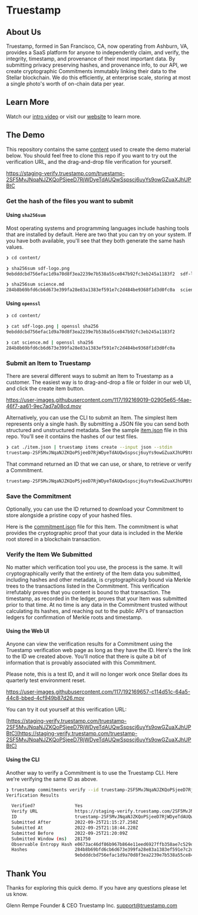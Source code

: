 # Truestamp

## About Us

Truestamp, formed in San Francisco, CA, now operating from Ashburn, VA, provides
a SaaS platform for anyone to independently claim, and verify, the integrity,
timestamp, and provenance of their most important data. By submitting privacy
preserving hashes, and provenance info, to our API, we create cryptographic
Commitments immutably linking their data to the Stellar blockchain. We do this
efficiently, at enterprise scale, storing at most a single photo's worth of
on-chain data per year.

## Learn More

Watch our [intro video](https://scf11.truestamp.com/video) or visit our [website](https://www.truestamp.com) to learn more.

## The Demo

This repository contains the same [content](content) used to create the demo material below. You should feel free to clone this repo if you want to try out the verification URL, and the drag-and-drop file verification for yourself.

https://staging-verify.truestamp.com/truestamp-2SF5MvJNqaNJZKQoPSjeeD7RjWDyeTdAUQwSspscj6uyYs9owGZuaXJhUPBtC

### Get the hash of the files you want to submit

#### Using `sha256sum`

Most operating systems and programming languages include hashing tools that are installed by default. Here are two that you can try on your system. If you have both available, you'll see that they both generate the same hash values.

```sh
❯ cd content/

❯ sha256sum sdf-logo.png
9ebdddcbd756efac1d9a70d8f3ea2239e7b538a55ce847b92fc3eb245a1183f2  sdf-logo.png

❯ sha256sum science.md
284b8b69bfd6cb6d673e399fa28e83a1383ef591e7c2d484be9368f1d3d0fc0a  science.md
```

#### Using `openssl`

```sh
❯ cd content/

❯ cat sdf-logo.png | openssl sha256
9ebdddcbd756efac1d9a70d8f3ea2239e7b538a55ce847b92fc3eb245a1183f2

❯ cat science.md | openssl sha256
284b8b69bfd6cb6d673e399fa28e83a1383ef591e7c2d484be9368f1d3d0fc0a
```

### Submit an Item to Truestamp

There are several different ways to submit an Item to Truestamp as a customer. The easiest way is to drag-and-drop a file or folder in our web UI, and click the create item button.

https://user-images.githubusercontent.com/117/192169019-02905e65-f4ae-46f7-aa61-9ec7ad7a08cd.mov

Alternatively, you can use the CLI to submit an Item. The simplest Item represents only a single hash. By submitting a JSON file you can send both structured and unstructured metadata. See the sample [item.json](item.json) file in this repo. You'll see it contains the hashes of our test files.

```sh
❯ cat ./item.json | truestamp items create --input json --stdin
truestamp-2SF5MvJNqaNJZKQoPSjeeD7RjWDyeTdAUQwSspscj6uyYs9owGZuaXJhUPBtC
```

That command returned an ID that we can use, or share, to retrieve or verify a Commitment.

```txt
truestamp-2SF5MvJNqaNJZKQoPSjeeD7RjWDyeTdAUQwSspscj6uyYs9owGZuaXJhUPBtC
```

### Save the Commitment

Optionally, you can use the ID returned to download your Commitment to store alongside a pristine copy of your hashed files.

Here is the [commitment.json](commitment.json) file for this Item. The commitment is what provides the cryptographic proof that your data is included in the Merkle root stored in a blockchain transaction.

### Verify the Item We Submitted

No matter which verification tool you use, the process is the same. It will cryptographically verify that the entirety of the Item data you submitted, including hashes and other metadata, is cryptographically bound via Merkle trees to the transactions listed in the Commitment. This verification irrefutably proves that you content is bound to that transaction. The timestamp, as recorded in the ledger, proves that your Item was submitted prior to that time. At no time is any data in the Commitment trusted without calculating its hashes, and reaching out to the public API's of transaction ledgers for confirmation of Merkle roots and timestamp.

#### Using the Web UI

Anyone can view the verification results for a Commitment using the Truestamp verification web page as long as they have the ID. Here's the link to the ID we created above. You'll notice that there is quite a bit of information that is provably associated with this Commitment.

Please note, this is a test ID, and it will no longer work once Stellar does its quarterly test environment reset.

https://user-images.githubusercontent.com/117/192169657-c114d51c-64a5-44c8-bbed-4cf949b87d26.mov

You can try it out yourself at this verification URL:

[https://staging-verify.truestamp.com/truestamp-2SF5MvJNqaNJZKQoPSjeeD7RjWDyeTdAUQwSspscj6uyYs9owGZuaXJhUPBtC](https://staging-verify.truestamp.com/truestamp-2SF5MvJNqaNJZKQoPSjeeD7RjWDyeTdAUQwSspscj6uyYs9owGZuaXJhUPBtC)

#### Using the CLI

Another way to verify a Commitment is to use the Truestamp CLI. Here we're verifying the same ID as above.

```sh
❯ truestamp commitments verify --id truestamp-2SF5MvJNqaNJZKQoPSjeeD7RjWDyeTdAUQwSspscj6uyYs9owGZuaXJhUPBtC
Verification Results

  Verified?               Yes
  Verify URL              https://staging-verify.truestamp.com/2SF5MvJNqaNJZKQoPSjeeD7RjWDyeTdAUQwSspscj6uyYs9owGZuaXJhUPBtC
  ID                      truestamp-2SF5MvJNqaNJZKQoPSjeeD7RjWDyeTdAUQwSspscj6uyYs9owGZuaXJhUPBtC
  Submitted After         2022-09-25T21:15:27.250Z
  Submitted At            2022-09-25T21:18:44.220Z
  Submitted Before        2022-09-25T21:20:09Z
  Submitted Window (ms)   281750
  Observable Entropy Hash e0673ac46df86b967b864e11eed6927ffb358ae7c529d9a2d0e34eaf87cf29bc
  Hashes                  284b8b69bfd6cb6d673e399fa28e83a1383ef591e7c2d484be9368f1d3d0fc0a [sha-256]
                          9ebdddcbd756efac1d9a70d8f3ea2239e7b538a55ce847b92fc3eb245a1183f2 [sha-256]
```

## Thank You

Thanks for exploring this quick demo. If you have any questions please let us know.

Glenn Rempe
Founder & CEO
Truestamp Inc.
support@truestamp.com
